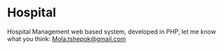 # Hospital
Hospital Management web based system, developed in PHP, let me know what you think: Mola.tshepok@gmail.com 
